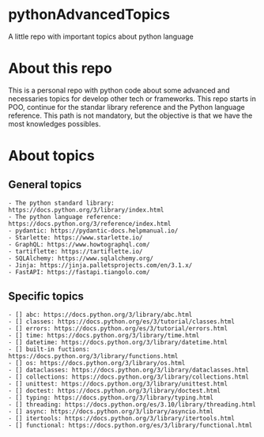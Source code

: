 # pythonAdvancedTopics
A little repo with important topics about python language

# About this repo
This is a personal repo with python code about some advanced and necessaries topics for develop other tech or frameworks. This repo starts in POO, continue for the standar library reference and the Python language reference. This path is not mandatory, but the objective is that we have the most knowledges possibles.

# About topics

## General topics 
    - The python standard library: https://docs.python.org/3/library/index.html
    - The python language reference: https://docs.python.org/3/reference/index.html
    - pydantic: https://pydantic-docs.helpmanual.io/
    - Starlette: https://www.starlette.io/
    - GraphQL: https://www.howtographql.com/
    - tartiflette: https://tartiflette.io/
    - SQLAlchemy: https://www.sqlalchemy.org/
    - Jinja: https://jinja.palletsprojects.com/en/3.1.x/
    - FastAPI: https://fastapi.tiangolo.com/

## Specific topics 
    - [] abc: https://docs.python.org/3/library/abc.html
    - [] classes: https://docs.python.org/es/3/tutorial/classes.html
    - [] errors: https://docs.python.org/es/3/tutorial/errors.html
    - [] time: https://docs.python.org/3/library/time.html
    - [] datetime: https://docs.python.org/3/library/datetime.html
    - [] built-in fuctions: https://docs.python.org/3/library/functions.html
    - [] os: https://docs.python.org/3/library/os.html
    - [] dataclasses: https://docs.python.org/3/library/dataclasses.html
    - [] collections: https://docs.python.org/3/library/collections.html
    - [] unittest: https://docs.python.org/3/library/unittest.html
    - [] doctest: https://docs.python.org/3/library/doctest.html
    - [] typing: https://docs.python.org/3/library/typing.html
    - [] threading: https://docs.python.org/es/3.10/library/threading.html
    - [] async: https://docs.python.org/3/library/asyncio.html
    - [] itertools: https://docs.python.org/3/library/itertools.html
    - [] functional: https://docs.python.org/es/3/library/functional.html
